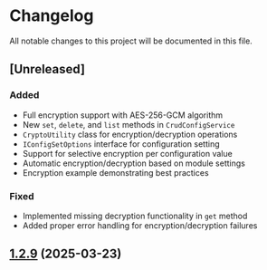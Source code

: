 # Changelog

All notable changes to this project will be documented in this file.

## [Unreleased]

### Added
- Full encryption support with AES-256-GCM algorithm
- New `set`, `delete`, and `list` methods in `CrudConfigService`
- `CryptoUtility` class for encryption/decryption operations
- `IConfigSetOptions` interface for configuration setting
- Support for selective encryption per configuration value
- Automatic encryption/decryption based on module settings
- Encryption example demonstrating best practices

### Fixed
- Implemented missing decryption functionality in `get` method
- Added proper error handling for encryption/decryption failures

## [1.2.9](https://github.com/ElsiKora/NestJS-AWS-Parameter-Store-Config/compare/v1.2.8...v1.2.9) (2025-03-23)
